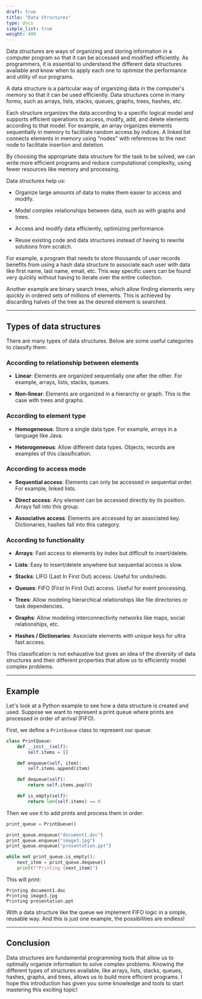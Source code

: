 ```yaml
---
draft: true
title: "Data Structures"
type: docs
simple_list: true
weight: 400
---
```


Data structures are ways of organizing and storing information in a computer program so that it can be accessed and modified efficiently. As programmers, it is essential to understand the different data structures available and know when to apply each one to optimize the performance and utility of our programs.

A data structure is a particular way of organizing data in the computer's memory so that it can be used efficiently. Data structures come in many forms, such as arrays, lists, stacks, queues, graphs, trees, hashes, etc.

Each structure organizes the data according to a specific logical model and supports efficient operations to access, modify, add, and delete elements according to that model. For example, an array organizes elements sequentially in memory to facilitate random access by indices. A linked list connects elements in memory using "nodes" with references to the next node to facilitate insertion and deletion.

By choosing the appropriate data structure for the task to be solved, we can write more efficient programs and reduce computational complexity, using fewer resources like memory and processing.

Data structures help us:

- Organize large amounts of data to make them easier to access and modify.

- Model complex relationships between data, such as with graphs and trees.

- Access and modify data efficiently, optimizing performance.

- Reuse existing code and data structures instead of having to rewrite solutions from scratch.

For example, a program that needs to store thousands of user records benefits from using a hash data structure to associate each user with data like first name, last name, email, etc. This way specific users can be found very quickly without having to iterate over the entire collection.

Another example are binary search trees, which allow finding elements very quickly in ordered sets of millions of elements. This is achieved by discarding halves of the tree as the desired element is searched.

---

## Types of data structures

There are many types of data structures. Below are some useful categories to classify them.

### According to relationship between elements

- **Linear**: Elements are organized sequentially one after the other. For example, arrays, lists, stacks, queues.

- **Non-linear**: Elements are organized in a hierarchy or graph. This is the case with trees and graphs.

### According to element type

- **Homogeneous**: Store a single data type. For example, arrays in a language like Java.

- **Heterogeneous**: Allow different data types. Objects, records are examples of this classification.

### According to access mode

- **Sequential access**: Elements can only be accessed in sequential order. For example, linked lists.

- **Direct access**: Any element can be accessed directly by its position. Arrays fall into this group.

- **Associative access**: Elements are accessed by an associated key. Dictionaries, hashes fall into this category.

### According to functionality

- **Arrays**: Fast access to elements by index but difficult to insert/delete.

- **Lists**: Easy to insert/delete anywhere but sequential access is slow.

- **Stacks**: LIFO (Last In First Out) access. Useful for undo/redo.

- **Queues**: FIFO (First In First Out) access. Useful for event processing.

- **Trees**: Allow modeling hierarchical relationships like file directories or task dependencies.

- **Graphs**: Allow modeling interconnectivity networks like maps, social relationships, etc.

- **Hashes / Dictionaries**: Associate elements with unique keys for ultra fast access.

This classification is not exhaustive but gives an idea of the diversity of data structures and their different properties that allow us to efficiently model complex problems.

---

## Example

Let's look at a Python example to see how a data structure is created and used. Suppose we want to represent a print queue where prints are processed in order of arrival (FIFO).

First, we define a `PrintQueue` class to represent our queue:

```python
class PrintQueue:
    def __init__(self):
        self.items = []

    def enqueue(self, item):
        self.items.append(item)

    def dequeue(self):
        return self.items.pop(0)

    def is_empty(self):
        return len(self.items) == 0
```

Then we use it to add prints and process them in order:

```python
print_queue = PrintQueue()

print_queue.enqueue("document1.doc")
print_queue.enqueue("image3.jpg")
print_queue.enqueue("presentation.ppt")

while not print_queue.is_empty():
    next_item = print_queue.dequeue()
    print(f"Printing {next_item}")
```

This will print:

```
Printing document1.doc
Printing image3.jpg
Printing presentation.ppt
```

With a data structure like the queue we implement FIFO logic in a simple, reusable way. And this is just one example, the possibilities are endless!

---

## Conclusion

Data structures are fundamental programming tools that allow us to optimally organize information to solve complex problems. Knowing the different types of structures available, like arrays, lists, stacks, queues, hashes, graphs, and trees, allows us to build more efficient programs. I hope this introduction has given you some knowledge and tools to start mastering this exciting topic!
